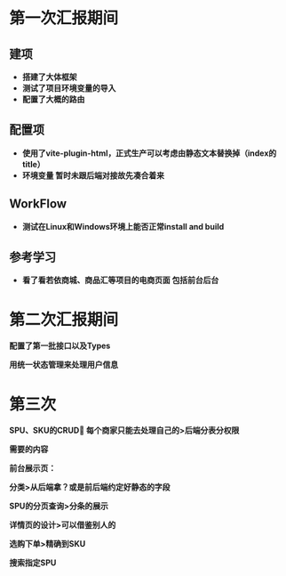 # 第一次汇报期间

## 建项

* **搭建了大体框架**
* **测试了项目环境变量的导入**
* **配置了大概的路由**

## 配置项

* **使用了vite-plugin-html，正式生产可以考虑由静态文本替换掉（index的title）**
* **环境变量 暂时未跟后端对接故先凑合着来**

## WorkFlow

* **测试在Linux和Windows环境上能否正常install and build**

## 参考学习

* **看了看若依商城、商品汇等项目的电商页面 包括前台后台**

# 第二次汇报期间

**配置了第一批接口以及Types**

**用统一状态管理来处理用户信息**


# 第三次

**SPU、SKU的CRUD🤔  每个商家只能去处理自己的>后端分表分权限**

**需要的内容**

**前台展示页：**

**分类>从后端拿？或是前后端约定好静态的字段**

**SPU的分页查询>分条的展示**

**详情页的设计>可以借鉴别人的**

**选购下单>精确到SKU**

**搜索指定SPU**
